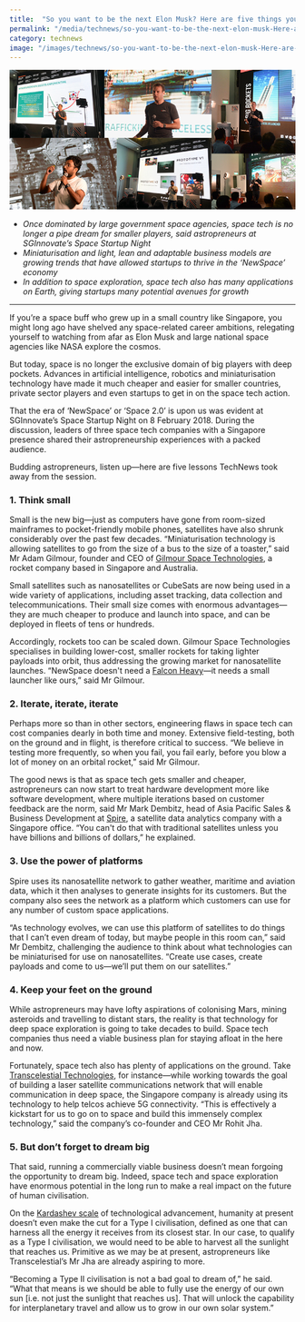 ```yaml
---
title:  "So you want to be the next Elon Musk? Here are five things you should know"
permalink: "/media/technews/so-you-want-to-be-the-next-elon-musk-Here-are-five-things-you-should-know"
category: technews
image: "/images/technews/so-you-want-to-be-the-next-elon-musk-Here-are-five-things-you-should-know-part-1.png"
---
```


![So you want to be the next Elon Musk? Here are five things you should know](/images/technews/so-you-want-to-be-the-next-elon-musk-Here-are-five-things-you-should-know-part-1.png)


* *Once dominated by large government space agencies, space tech is no longer a pipe dream for smaller players, said astropreneurs at SGInnovate’s Space Startup Night*
* *Miniaturisation and light, lean and adaptable business models are growing trends that have allowed startups to thrive in the ‘NewSpace’ economy*
* *In addition to space exploration, space tech also has many applications on Earth, giving startups many potential avenues for growth*
 
--- 
 
If you’re a space buff who grew up in a small country like Singapore, you might long ago have shelved any space-related career ambitions, relegating yourself to watching from afar as Elon Musk and large national space agencies like NASA explore the cosmos. 

But today, space is no longer the exclusive domain of big players with deep pockets. Advances in artificial intelligence, robotics and miniaturisation technology have made it much cheaper and easier for smaller countries, private sector players and even startups to get in on the space tech action. 

That the era of ‘NewSpace’ or ‘Space 2.0’ is upon us was evident at SGInnovate’s Space Startup Night on 8 February 2018. During the discussion, leaders of three space tech companies with a Singapore presence shared their astropreneurship experiences with a packed audience.

Budding astropreneurs, listen up—here are five lessons TechNews took away from the session.  

### **1. Think small**
Small is the new big—just as computers have gone from room-sized mainframes to pocket-friendly mobile phones, satellites have also shrunk considerably over the past few decades. “Miniaturisation technology is allowing satellites to go from the size of a bus to the size of a toaster,” said Mr Adam Gilmour, founder and CEO of [Gilmour Space Technologies](https://www.gspacetech.com/), a rocket company based in Singapore and Australia.

Small satellites such as nanosatellites or CubeSats are now being used in a wide variety of applications, including asset tracking, data collection and telecommunications. Their small size comes with enormous advantages—they are much cheaper to produce and launch into space, and can be deployed in fleets of tens or hundreds.

Accordingly, rockets too can be scaled down. Gilmour Space Technologies specialises in building lower-cost, smaller rockets for taking lighter payloads into orbit, thus addressing the growing market for nanosatellite launches. “NewSpace doesn't need a [Falcon Heavy](https://www.nytimes.com/2018/02/06/science/falcon-heavy-spacex-launch.html)—it needs a small launcher like ours,” said Mr Gilmour.   

### **2. Iterate, iterate, iterate**
Perhaps more so than in other sectors, engineering flaws in space tech can cost companies dearly in both time and money. Extensive field-testing, both on the ground and in flight, is therefore critical to success. “We believe in testing more frequently, so when you fail, you fail early, before you blow a lot of money on an orbital rocket,” said Mr Gilmour.

The good news is that as space tech gets smaller and cheaper, astropreneurs can now start to treat hardware development more like software development, where multiple iterations based on customer feedback are the norm, said Mr Mark Dembitz, head of Asia Pacific Sales & Business Development at [Spire](https://spire.com/), a satellite data analytics company with a Singapore office. “You can't do that with traditional satellites unless you have billions and billions of dollars,” he explained.

### **3. Use the power of platforms**
Spire uses its nanosatellite network to gather weather, maritime and aviation data, which it then analyses to generate insights for its customers. But the company also sees the network as a platform which customers can use for any number of custom space applications.

“As technology evolves, we can use this platform of satellites to do things that I can’t even dream of today, but maybe people in this room can,” said Mr Dembitz, challenging the audience to think about what technologies can be miniaturised for use on nanosatellites. “Create use cases, create payloads and come to us—we’ll put them on our satellites.”

### **4. Keep your feet on the ground**
While astropreneurs may have lofty aspirations of colonising Mars, mining asteroids and travelling to distant stars, the reality is that technology for deep space exploration is going to take decades to build. Space tech companies thus need a viable business plan for staying afloat in the here and now. 

Fortunately, space tech also has plenty of applications on the ground. Take [Transcelestial Technologies](http://transcelestial.com/), for instance—while working towards the goal of building a laser satellite communications network that will enable communication in deep space, the Singapore company is already using its technology to help telcos achieve 5G connectivity. “This is effectively a kickstart for us to go on to space and build this immensely complex technology,” said the company’s co-founder and CEO Mr Rohit Jha.  

### **5. But don’t forget to dream big**
That said, running a commercially viable business doesn’t mean forgoing the opportunity to dream big. Indeed, space tech and space exploration have enormous potential in the long run to make a real impact on the future of human civilisation. 

On the [Kardashev scale](https://futurism.com/the-kardashev-scale-type-i-ii-iii-iv-v-civilization/) of technological advancement, humanity at present doesn’t even make the cut for a Type I civilisation, defined as one that can harness all the energy it receives from its closest star. In our case, to qualify as a Type I civilisation, we would need to be able to harvest all the sunlight that reaches us. Primitive as we may be at present, astropreneurs like Transcelestial’s Mr Jha are already aspiring to more. 

“Becoming a Type II civilisation is not a bad goal to dream of,” he said. “What that means is we should be able to fully use the energy of our own sun [i.e. not just the sunlight that reaches us]. That will unlock the capability for interplanetary travel and allow us to grow in our own solar system.”
